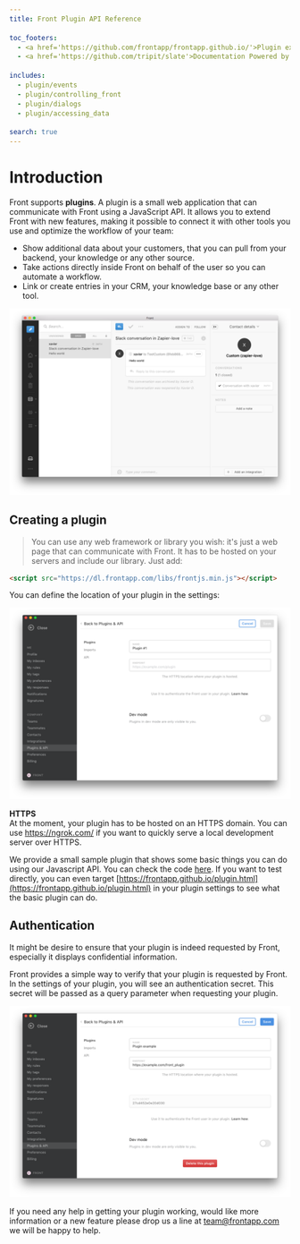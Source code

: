 ```yaml
---
title: Front Plugin API Reference

toc_footers:
  - <a href='https://github.com/frontapp/frontapp.github.io/'>Plugin example</a>
  - <a href='https://github.com/tripit/slate'>Documentation Powered by Slate</a>

includes:
  - plugin/events
  - plugin/controlling_front
  - plugin/dialogs
  - plugin/accessing_data

search: true
---
```


# Introduction

Front supports **plugins**. A plugin is a small web application that can communicate with Front using a JavaScript API. It allows you to extend Front with new features, making it possible to connect it with other tools you use and optimize the workflow of your team:

* Show additional data about your customers, that you can pull from your backend, your knowledge or any other source.
* Take actions directly inside Front on behalf of the user so you can automate a workflow.
* Link or create entries in your CRM, your knowledge base or any other tool.

![Plugin example](images/plugin-example.png)

## Creating a plugin

> You can use any web framework or library you wish: it's just a web page that can communicate with Front.
> It has to be hosted on your servers and include our library. Just add:

```html
<script src="https://dl.frontapp.com/libs/frontjs.min.js"></script>
 ```

You can define the location of your plugin in the settings:

![Add a new plugin](images/plugin-settings.png)

<aside class="warning">
<strong>HTTPS</strong><br>
At the moment, your plugin has to be hosted on an HTTPS domain. You can use <a href="https://ngrok.com/">https://ngrok.com/</a> if you want to quickly serve a local development server over HTTPS.
</aside>

We provide a small sample plugin that shows some basic things you can do using our Javascript API. You can check the code [here](https://github.com/frontapp/frontapp.github.io/).
If you want to test directly, you can even target [https://frontapp.github.io/plugin.html](https://frontapp.github.io/plugin.html) in your plugin settings to see what the basic plugin can do.

## Authentication

It might be desire to ensure that your plugin is indeed requested by Front, especially it displays confidential information.

Front provides a simple way to verify that your plugin is requested by Front. In the settings of your plugin, you will see an authentication secret. This secret will be passed as a query parameter when requesting your plugin.

![Plugin authentication](images/plugin-auth.png)

If you need any help in getting your plugin working, would like more information or a new feature please drop us a line at team@frontapp.com we will be happy to help.
